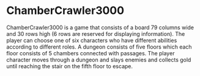 # ChamberCrawler3000
ChamberCrawler3000 is a game that consists of a board 79 columns wide and 30 rows high (6 rows are reserved for displaying information). The player can choose one of six characters who have different abilities according to different roles. A dungeon consists of five floors which each floor consists of 5 chambers connected with passages. The player character moves through a dungeon and slays enemies and collects gold until reaching the stair on the fifth floor to escape.
